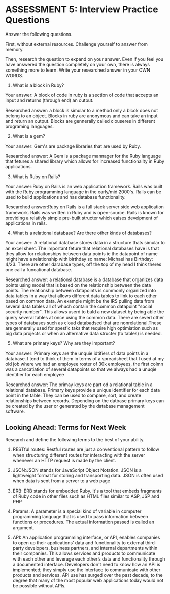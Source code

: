 # ASSESSMENT 5: Interview Practice Questions
Answer the following questions.

First, without external resources. Challenge yourself to answer from memory.

Then, research the question to expand on your answer. Even if you feel you have answered the question completely on your own, there is always something more to learn. Write your researched answer in your OWN WORDS.

1. What is a block in Ruby?

Your answer: A block of code in ruby is a section of code that accepts an input and returns (through end) an output.

Researched answer: a block is simular to a method only a blcok does not belong to an object.  Blocks in ruby are anonymous and can take an input and return an output. Blocks are gennerally called clouseres in different programing languages.

2. What is a gem?

Your answer: Gem's are package libraries that are used by Ruby.

Researched answer: A Gem is a package mannager for the Ruby language that fetures a shared library which allows for increased functionality in Ruby applications.

3. What is Ruby on Rails?

Your answer:Ruby on Rails is an web application framework.  Rails was built with the Ruby programming language in the early/mid 2000's. Rails can be used to build applications and has database functionality.

Researched answer:Ruby on Rails is a full stack server side web application framework. Rails was written in Ruby and is open-source. Rails is known for providing a relativly simple pre-built structer which eaises develpment of applications in rails. 

4. What is a relational database? Are there other kinds of databases?

Your answer: A relational database stores data in a structure thats simular to an excel sheet.  The important feture that relational databases have is that they allow for relaitonships between data points ie the datapoint of name might have a relationship with birthday so name: Michael has Birthday: 4/23.  There are other darabase types, off the top of my head I think theres one call a funcational database.

Researched answer: a relationsl database is a database that organizes data points using model that is based on the relationship between the data points. The relationship between datapoints is commonly organized into data tables in a way that allows different data tables to link to each other based on common data.  An example might be the IRS pulling data from several data tables all of whuch contain the common datapoint "social security number".  This allows userd to buld a new dataset by being able the query several tables at once using the common data. There are severl other types of databases such as cloud databadsed that are nonrelational.These are gennerally used for spesfic taks that require high optimiation such as big data projects or when an alternative data structer (to tables) is needed.

5. What are primary keys? Why are they important?

Your answer: Primary keys are the unquie idtifiers of data points in a database. I tend to think of them in terms of a spreadsheet that I used at my old job where we had an employee roster of 30k employees, the first colmn was a cancatiation of several datapoints so that we always had a unuqie identifier for each employee

Researched answer: The primay keys are part od a relational table in a relational database.  Primary keys provide a unique identifier for each data point in the table. They can be used to compare, sort, and create relationships between records. Depending on the datbase primary keys can be created by the user or generated by the database management software. 

## Looking Ahead: Terms for Next Week
Research and define the following terms to the best of your ability.

1. RESTful routes: Restful routes are just a conventional pattern to follow when structuring different routes for interacting with the server whenever an HTTP request is made by the client.

2. JSON:JSON stands for JavaScript Object Notation. JSON is a lightweight format for storing and transporting data. JSON is often used when data is sent from a server to a web page

3. ERB: ERB stands for embedded Ruby. It's a tool that embeds fragments of Ruby code in other files such as HTML files similar to ASP, JSP and PHP

4. Params: A parameter is a special kind of variable in computer programming language that is used to pass information between functions or procedures. The actual information passed is called an argument.

5. API: An application programming interface, or API, enables companies to open up their applications’ data and functionality to external third-party developers, business partners, and internal departments within their companies. This allows services and products to communicate with each other and leverage each other’s data and functionality through a documented interface. Developers don't need to know how an API is implemented; they simply use the interface to communicate with other products and services. API use has surged over the past decade, to the degree that many of the most popular web applications today would not be possible without APIs.
